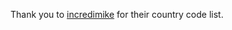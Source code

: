





Thank you to [incredimike](https://gist.github.com/incredimike/1469814) for their country code list.